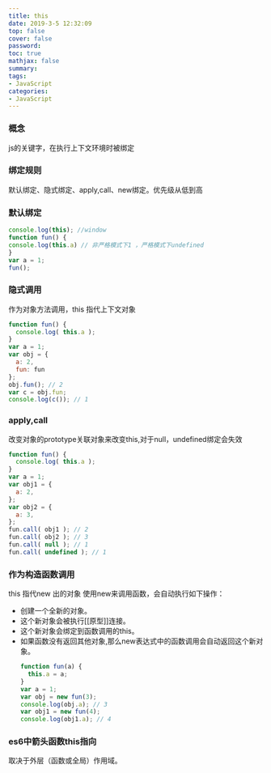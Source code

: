 ```yaml
---
title: this
date: 2019-3-5 12:32:09
top: false
cover: false
password:
toc: true
mathjax: false
summary: 
tags:
- JavaScript
categories:
- JavaScript
---
```


### 概念
js的关键字，在执行上下文环境时被绑定

### 绑定规则
默认绑定、隐式绑定、apply,call、new绑定。优先级从低到高

### 默认绑定

```js
console.log(this); //window
function fun() {
console.log(this.a) // 非严格模式下1 ，严格模式下undefined
}
var a = 1;
fun(); 
```

### 隐式调用
作为对象方法调用，this 指代上下文对象

```js
function fun() { 
  console.log( this.a );
}
var a = 1;
var obj = { 
  a: 2,
  fun: fun 
};
obj.fun(); // 2
var c = obj.fun;
console.log(c()); // 1
```

### apply,call
改变对象的prototype关联对象来改变this,对于null，undefined绑定会失效

```js
function fun() { 
  console.log( this.a );
}
var a = 1;
var obj1 = { 
  a: 2,
};
var obj2 = { 
  a: 3,
};
fun.call( obj1 ); // 2
fun.call( obj2 ); // 3
fun.call( null ); // 1
fun.call( undefined ); // 1
```

### 作为构造函数调用

this 指代new 出的对象
使用new来调用函数，会自动执行如下操作：
- 创建一个全新的对象。
- 这个新对象会被执行[[原型]]连接。
- 这个新对象会绑定到函数调用的this。
- 如果函数没有返回其他对象,那么new表达式中的函数调用会自动返回这个新对象。
  ```js
  function fun(a) { 
    this.a = a;
  }
  var a = 1;
  var obj = new fun(3);
  console.log(obj.a); // 3
  var obj1 = new fun(4);
  console.log(obj1.a); // 4
  ```

### es6中箭头函数this指向
  取决于外层（函数或全局）作用域。
